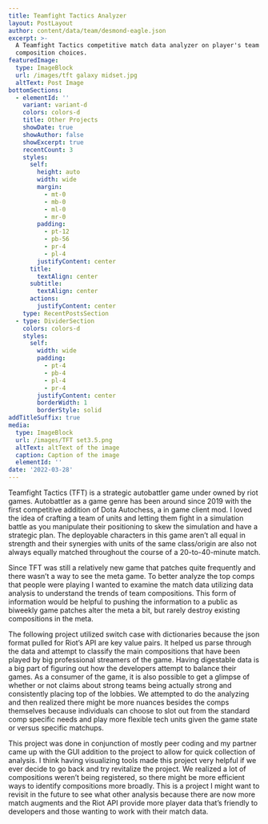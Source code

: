 ```yaml
---
title: Teamfight Tactics Analyzer
layout: PostLayout
author: content/data/team/desmond-eagle.json
excerpt: >-
  A Teamfight Tactics competitive match data analyzer on player's team
  composition choices.
featuredImage:
  type: ImageBlock
  url: /images/tft galaxy midset.jpg
  altText: Post Image
bottomSections:
  - elementId: ''
    variant: variant-d
    colors: colors-d
    title: Other Projects
    showDate: true
    showAuthor: false
    showExcerpt: true
    recentCount: 3
    styles:
      self:
        height: auto
        width: wide
        margin:
          - mt-0
          - mb-0
          - ml-0
          - mr-0
        padding:
          - pt-12
          - pb-56
          - pr-4
          - pl-4
        justifyContent: center
      title:
        textAlign: center
      subtitle:
        textAlign: center
      actions:
        justifyContent: center
    type: RecentPostsSection
  - type: DividerSection
    colors: colors-d
    styles:
      self:
        width: wide
        padding:
          - pt-4
          - pb-4
          - pl-4
          - pr-4
        justifyContent: center
        borderWidth: 1
        borderStyle: solid
addTitleSuffix: true
media:
  type: ImageBlock
  url: /images/TFT set3.5.png
  altText: altText of the image
  caption: Caption of the image
  elementId: ''
date: '2022-03-28'
---
```

Teamfight Tactics (TFT) is a strategic autobattler game under owned by riot games. Autobattler as a game genre has been around since 2019 with the first competitive addition of Dota Autochess, a in game client mod. I loved the idea of crafting a team of units and letting them fight in a simulation battle as you manipulate their positioning to skew the simulation and have a strategic plan. The deployable characters in this game aren’t all equal in strength and their synergies with units of the same class/origin are also not always equally matched throughout the course of a 20-to-40-minute match.


Since TFT was still a relatively new game that patches quite frequently and there wasn’t a way to see the meta game. To better analyze the top comps that people were playing I wanted to examine the match data utilizing data analysis to understand the trends of team compositions. This form of information would be helpful to pushing the information to a public as biweekly game patches alter the meta a bit, but rarely destroy existing compositions in the meta.


The following project utilized switch case with dictionaries because the json format pulled for Riot’s API are key value pairs. It helped us parse through the data and attempt to classify the main compositions that have been played by big professional streamers of the game. Having digestable data is a big part of figuring out how the developers attempt to balance their games. As a consumer of the game, it is also possible to get a glimpse of whether or not claims about strong teams being actually strong and consistently placing top of the lobbies. We attempted to do the analyzing and then realized there might be more nuances besides the comps themselves because individuals can choose to slot out from the standard comp specific needs and play more flexible tech units given the game state or versus specific matchups.


This project was done in conjunction of mostly peer coding and my partner came up with the GUI addition to the project to allow for quick collection of analysis. I think having visualizing tools made this project very helpful if we ever decide to go back and try revitalize the project. We realized a lot of compositions weren’t being registered, so there might be more efficient ways to identify compositions more broadly. This is a project I might want to revisit in the future to see what other analysis because there are now more match augments and the Riot API provide more player data that’s friendly to developers and those wanting to work with their match data.
